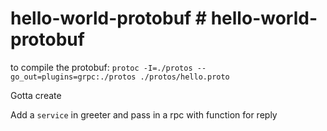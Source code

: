 # hello-world-protobuf # hello-world-protobuf

to compile the protobuf: `protoc -I=./protos --go_out=plugins=grpc:./protos ./protos/hello.proto`

Gotta create

Add a `service` in greeter and pass in a rpc with function for reply